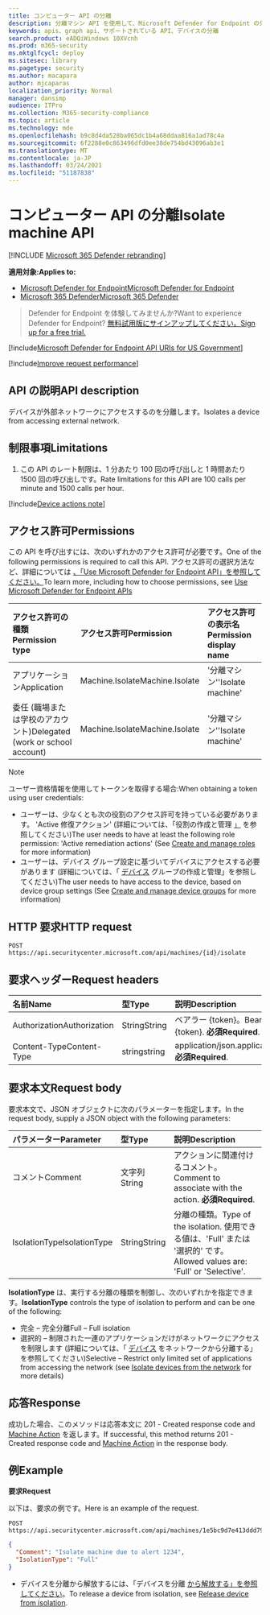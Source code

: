 ```yaml
---
title: コンピューター API の分離
description: 分離マシン API を使用して、Microsoft Defender for Endpoint の外部ネットワークへのアクセスからデバイスを分離する方法について説明します。
keywords: apis、graph api、サポートされている API、デバイスの分離
search.product: eADQiWindows 10XVcnh
ms.prod: m365-security
ms.mktglfcycl: deploy
ms.sitesec: library
ms.pagetype: security
ms.author: macapara
author: mjcaparas
localization_priority: Normal
manager: dansimp
audience: ITPro
ms.collection: M365-security-compliance
ms.topic: article
ms.technology: mde
ms.openlocfilehash: b9c8d4da528ba065dc1b4a68ddaa816a1ad78c4a
ms.sourcegitcommit: 6f2288e0c863496dfd0ee38de754bd43096ab3e1
ms.translationtype: MT
ms.contentlocale: ja-JP
ms.lasthandoff: 03/24/2021
ms.locfileid: "51187838"
---
```

# <a name="isolate-machine-api"></a><span data-ttu-id="b83cc-104">コンピューター API の分離</span><span class="sxs-lookup"><span data-stu-id="b83cc-104">Isolate machine API</span></span>

[!INCLUDE [Microsoft 365 Defender rebranding](../../includes/microsoft-defender.md)]


<span data-ttu-id="b83cc-105">**適用対象:**</span><span class="sxs-lookup"><span data-stu-id="b83cc-105">**Applies to:**</span></span>
- [<span data-ttu-id="b83cc-106">Microsoft Defender for Endpoint</span><span class="sxs-lookup"><span data-stu-id="b83cc-106">Microsoft Defender for Endpoint</span></span>](https://go.microsoft.com/fwlink/p/?linkid=2154037)
- [<span data-ttu-id="b83cc-107">Microsoft 365 Defender</span><span class="sxs-lookup"><span data-stu-id="b83cc-107">Microsoft 365 Defender</span></span>](https://go.microsoft.com/fwlink/?linkid=2118804)


> <span data-ttu-id="b83cc-108">Defender for Endpoint を体験してみませんか?</span><span class="sxs-lookup"><span data-stu-id="b83cc-108">Want to experience Defender for Endpoint?</span></span> [<span data-ttu-id="b83cc-109">無料試用版にサインアップしてください。</span><span class="sxs-lookup"><span data-stu-id="b83cc-109">Sign up for a free trial.</span></span>](https://www.microsoft.com/microsoft-365/windows/microsoft-defender-atp?ocid=docs-wdatp-exposedapis-abovefoldlink) 

[!include[Microsoft Defender for Endpoint API URIs for US Government](../../includes/microsoft-defender-api-usgov.md)]

[!include[Improve request performance](../../includes/improve-request-performance.md)]


## <a name="api-description"></a><span data-ttu-id="b83cc-110">API の説明</span><span class="sxs-lookup"><span data-stu-id="b83cc-110">API description</span></span>
<span data-ttu-id="b83cc-111">デバイスが外部ネットワークにアクセスするのを分離します。</span><span class="sxs-lookup"><span data-stu-id="b83cc-111">Isolates a device from accessing external network.</span></span>


## <a name="limitations"></a><span data-ttu-id="b83cc-112">制限事項</span><span class="sxs-lookup"><span data-stu-id="b83cc-112">Limitations</span></span>
1. <span data-ttu-id="b83cc-113">この API のレート制限は、1 分あたり 100 回の呼び出しと 1 時間あたり 1500 回の呼び出しです。</span><span class="sxs-lookup"><span data-stu-id="b83cc-113">Rate limitations for this API are 100 calls per minute and 1500 calls per hour.</span></span>


[!include[Device actions note](../../includes/machineactionsnote.md)]

## <a name="permissions"></a><span data-ttu-id="b83cc-114">アクセス許可</span><span class="sxs-lookup"><span data-stu-id="b83cc-114">Permissions</span></span>
<span data-ttu-id="b83cc-115">この API を呼び出すには、次のいずれかのアクセス許可が必要です。</span><span class="sxs-lookup"><span data-stu-id="b83cc-115">One of the following permissions is required to call this API.</span></span> <span data-ttu-id="b83cc-116">アクセス許可の選択方法など、詳細については [、「Use Microsoft Defender for Endpoint API」を参照してください。](apis-intro.md)</span><span class="sxs-lookup"><span data-stu-id="b83cc-116">To learn more, including how to choose permissions, see [Use Microsoft Defender for Endpoint APIs](apis-intro.md)</span></span>

<span data-ttu-id="b83cc-117">アクセス許可の種類</span><span class="sxs-lookup"><span data-stu-id="b83cc-117">Permission type</span></span> |   <span data-ttu-id="b83cc-118">アクセス許可</span><span class="sxs-lookup"><span data-stu-id="b83cc-118">Permission</span></span>  |   <span data-ttu-id="b83cc-119">アクセス許可の表示名</span><span class="sxs-lookup"><span data-stu-id="b83cc-119">Permission display name</span></span>
:---|:---|:---
<span data-ttu-id="b83cc-120">アプリケーション</span><span class="sxs-lookup"><span data-stu-id="b83cc-120">Application</span></span> |   <span data-ttu-id="b83cc-121">Machine.Isolate</span><span class="sxs-lookup"><span data-stu-id="b83cc-121">Machine.Isolate</span></span> |   <span data-ttu-id="b83cc-122">'分離マシン'</span><span class="sxs-lookup"><span data-stu-id="b83cc-122">'Isolate machine'</span></span>
<span data-ttu-id="b83cc-123">委任 (職場または学校のアカウント)</span><span class="sxs-lookup"><span data-stu-id="b83cc-123">Delegated (work or school account)</span></span> | <span data-ttu-id="b83cc-124">Machine.Isolate</span><span class="sxs-lookup"><span data-stu-id="b83cc-124">Machine.Isolate</span></span> |  <span data-ttu-id="b83cc-125">'分離マシン'</span><span class="sxs-lookup"><span data-stu-id="b83cc-125">'Isolate machine'</span></span>

>[!Note]
> <span data-ttu-id="b83cc-126">ユーザー資格情報を使用してトークンを取得する場合:</span><span class="sxs-lookup"><span data-stu-id="b83cc-126">When obtaining a token using user credentials:</span></span>
>- <span data-ttu-id="b83cc-127">ユーザーは、少なくとも次の役割のアクセス許可を持っている必要があります。 'Active 修復アクション' (詳細については、「役割の作成と管理 [」](user-roles.md) を参照してください)</span><span class="sxs-lookup"><span data-stu-id="b83cc-127">The user needs to have at least the following role permission: 'Active remediation actions' (See [Create and manage roles](user-roles.md) for more information)</span></span>
>- <span data-ttu-id="b83cc-128">ユーザーは、デバイス グループ設定に基づいてデバイスにアクセスする必要があります (詳細については、「 [デバイス](machine-groups.md) グループの作成と管理」を参照してください)</span><span class="sxs-lookup"><span data-stu-id="b83cc-128">The user needs to have access to the device, based on device group settings (See [Create and manage device groups](machine-groups.md) for more information)</span></span>


## <a name="http-request"></a><span data-ttu-id="b83cc-129">HTTP 要求</span><span class="sxs-lookup"><span data-stu-id="b83cc-129">HTTP request</span></span>
```
POST https://api.securitycenter.microsoft.com/api/machines/{id}/isolate
```

## <a name="request-headers"></a><span data-ttu-id="b83cc-130">要求ヘッダー</span><span class="sxs-lookup"><span data-stu-id="b83cc-130">Request headers</span></span>

<span data-ttu-id="b83cc-131">名前</span><span class="sxs-lookup"><span data-stu-id="b83cc-131">Name</span></span> | <span data-ttu-id="b83cc-132">型</span><span class="sxs-lookup"><span data-stu-id="b83cc-132">Type</span></span> | <span data-ttu-id="b83cc-133">説明</span><span class="sxs-lookup"><span data-stu-id="b83cc-133">Description</span></span>
:---|:---|:---
<span data-ttu-id="b83cc-134">Authorization</span><span class="sxs-lookup"><span data-stu-id="b83cc-134">Authorization</span></span> | <span data-ttu-id="b83cc-135">String</span><span class="sxs-lookup"><span data-stu-id="b83cc-135">String</span></span> | <span data-ttu-id="b83cc-136">ベアラー {token}。</span><span class="sxs-lookup"><span data-stu-id="b83cc-136">Bearer {token}.</span></span> <span data-ttu-id="b83cc-137">**必須**</span><span class="sxs-lookup"><span data-stu-id="b83cc-137">**Required**.</span></span>
<span data-ttu-id="b83cc-138">Content-Type</span><span class="sxs-lookup"><span data-stu-id="b83cc-138">Content-Type</span></span> | <span data-ttu-id="b83cc-139">string</span><span class="sxs-lookup"><span data-stu-id="b83cc-139">string</span></span> | <span data-ttu-id="b83cc-140">application/json.</span><span class="sxs-lookup"><span data-stu-id="b83cc-140">application/json.</span></span> <span data-ttu-id="b83cc-141">**必須**</span><span class="sxs-lookup"><span data-stu-id="b83cc-141">**Required**.</span></span>

## <a name="request-body"></a><span data-ttu-id="b83cc-142">要求本文</span><span class="sxs-lookup"><span data-stu-id="b83cc-142">Request body</span></span>
<span data-ttu-id="b83cc-143">要求本文で、JSON オブジェクトに次のパラメーターを指定します。</span><span class="sxs-lookup"><span data-stu-id="b83cc-143">In the request body, supply a JSON object with the following parameters:</span></span>

<span data-ttu-id="b83cc-144">パラメーター</span><span class="sxs-lookup"><span data-stu-id="b83cc-144">Parameter</span></span> | <span data-ttu-id="b83cc-145">型</span><span class="sxs-lookup"><span data-stu-id="b83cc-145">Type</span></span>    | <span data-ttu-id="b83cc-146">説明</span><span class="sxs-lookup"><span data-stu-id="b83cc-146">Description</span></span>
:---|:---|:---
<span data-ttu-id="b83cc-147">コメント</span><span class="sxs-lookup"><span data-stu-id="b83cc-147">Comment</span></span> |   <span data-ttu-id="b83cc-148">文字列</span><span class="sxs-lookup"><span data-stu-id="b83cc-148">String</span></span> |    <span data-ttu-id="b83cc-149">アクションに関連付けるコメント。</span><span class="sxs-lookup"><span data-stu-id="b83cc-149">Comment to associate with the action.</span></span> <span data-ttu-id="b83cc-150">**必須**</span><span class="sxs-lookup"><span data-stu-id="b83cc-150">**Required**.</span></span>
<span data-ttu-id="b83cc-151">IsolationType</span><span class="sxs-lookup"><span data-stu-id="b83cc-151">IsolationType</span></span>   | <span data-ttu-id="b83cc-152">String</span><span class="sxs-lookup"><span data-stu-id="b83cc-152">String</span></span> |  <span data-ttu-id="b83cc-153">分離の種類。</span><span class="sxs-lookup"><span data-stu-id="b83cc-153">Type of the isolation.</span></span> <span data-ttu-id="b83cc-154">使用できる値は、'Full' または '選択的' です。</span><span class="sxs-lookup"><span data-stu-id="b83cc-154">Allowed values are: 'Full' or 'Selective'.</span></span>

<span data-ttu-id="b83cc-155">**IsolationType** は、実行する分離の種類を制御し、次のいずれかを指定できます。</span><span class="sxs-lookup"><span data-stu-id="b83cc-155">**IsolationType** controls the type of isolation to perform and can be one of the following:</span></span>
- <span data-ttu-id="b83cc-156">完全 – 完全分離</span><span class="sxs-lookup"><span data-stu-id="b83cc-156">Full – Full isolation</span></span>
- <span data-ttu-id="b83cc-157">選択的 – 制限された一連のアプリケーションだけがネットワークにアクセスを制限します (詳細については、「 [デバイス](respond-machine-alerts.md#isolate-devices-from-the-network) をネットワークから分離する」を参照してください)</span><span class="sxs-lookup"><span data-stu-id="b83cc-157">Selective – Restrict only limited set of applications from accessing the network (see [Isolate devices from the network](respond-machine-alerts.md#isolate-devices-from-the-network) for more details)</span></span>


## <a name="response"></a><span data-ttu-id="b83cc-158">応答</span><span class="sxs-lookup"><span data-stu-id="b83cc-158">Response</span></span>
<span data-ttu-id="b83cc-159">成功した場合、このメソッドは応答本文に 201 - Created response code and [Machine Action](machineaction.md) を返します。</span><span class="sxs-lookup"><span data-stu-id="b83cc-159">If successful, this method returns 201 - Created response code and [Machine Action](machineaction.md) in the response body.</span></span>


## <a name="example"></a><span data-ttu-id="b83cc-160">例</span><span class="sxs-lookup"><span data-stu-id="b83cc-160">Example</span></span>

<span data-ttu-id="b83cc-161">**要求**</span><span class="sxs-lookup"><span data-stu-id="b83cc-161">**Request**</span></span>

<span data-ttu-id="b83cc-162">以下は、要求の例です。</span><span class="sxs-lookup"><span data-stu-id="b83cc-162">Here is an example of the request.</span></span>

```http
POST https://api.securitycenter.microsoft.com/api/machines/1e5bc9d7e413ddd7902c2932e418702b84d0cc07/isolate
```

```json
{
  "Comment": "Isolate machine due to alert 1234",
  "IsolationType": "Full" 
}
```

- <span data-ttu-id="b83cc-163">デバイスを分離から解放するには、「デバイスを分離 [から解放する」を参照してください](unisolate-machine.md)。</span><span class="sxs-lookup"><span data-stu-id="b83cc-163">To release a device from isolation, see [Release device from isolation](unisolate-machine.md).</span></span>
